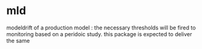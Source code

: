 # mld
modeldrift of a production model : the necessary thresholds will be fired to monitoring based on a peridoic study. this package is expected to deliver the same
